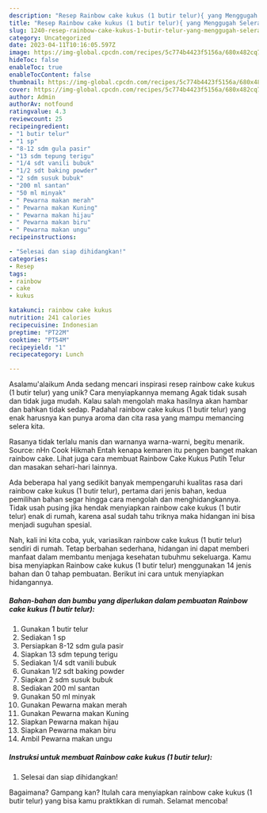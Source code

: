 ```yaml
---
description: "Resep Rainbow cake kukus (1 butir telur){ yang Menggugah Selera"
title: "Resep Rainbow cake kukus (1 butir telur){ yang Menggugah Selera"
slug: 1240-resep-rainbow-cake-kukus-1-butir-telur-yang-menggugah-selera
category: Uncategorized
date: 2023-04-11T10:16:05.597Z
image: https://img-global.cpcdn.com/recipes/5c774b4423f5156a/680x482cq70/rainbow-cake-kukus-1-butir-telur-foto-resep-utama.jpg
hideToc: false
enableToc: true
enableTocContent: false
thumbnail: https://img-global.cpcdn.com/recipes/5c774b4423f5156a/680x482cq70/rainbow-cake-kukus-1-butir-telur-foto-resep-utama.jpg
cover: https://img-global.cpcdn.com/recipes/5c774b4423f5156a/680x482cq70/rainbow-cake-kukus-1-butir-telur-foto-resep-utama.jpg
author: Admin
authorAv: notfound
ratingvalue: 4.3
reviewcount: 25
recipeingredient:
- "1 butir telur"
- "1 sp"
- "8-12 sdm gula pasir"
- "13 sdm tepung terigu"
- "1/4 sdt vanili bubuk"
- "1/2 sdt baking powder"
- "2 sdm susuk bubuk"
- "200 ml santan"
- "50 ml minyak"
- " Pewarna makan merah"
- " Pewarna makan Kuning"
- " Pewarna makan hijau"
- " Pewarna makan biru"
- " Pewarna makan ungu"
recipeinstructions:

- "Selesai dan siap dihidangkan!"
categories:
- Resep
tags:
- rainbow
- cake
- kukus

katakunci: rainbow cake kukus 
nutrition: 241 calories
recipecuisine: Indonesian
preptime: "PT22M"
cooktime: "PT54M"
recipeyield: "1"
recipecategory: Lunch

---
```



Asalamu'alaikum Anda sedang mencari inspirasi resep rainbow cake kukus (1 butir telur) yang unik? Cara menyiapkannya memang Agak tidak susah dan tidak juga mudah. Kalau salah mengolah maka hasilnya akan hambar dan bahkan tidak sedap. Padahal rainbow cake kukus (1 butir telur) yang enak harusnya kan punya aroma dan cita rasa yang mampu memancing selera kita.


Rasanya tidak terlalu manis dan warnanya warna-warni, begitu menarik. Source: nHn Cook Hikmah Entah kenapa kemaren itu pengen banget makan rainbow cake. Lihat juga cara membuat Rainbow Cake Kukus Putih Telur dan masakan sehari-hari lainnya.

Ada beberapa hal yang sedikit banyak mempengaruhi kualitas rasa dari rainbow cake kukus (1 butir telur), pertama dari jenis bahan, kedua pemilihan bahan segar hingga cara mengolah dan menghidangkannya. Tidak usah pusing jika hendak menyiapkan rainbow cake kukus (1 butir telur) enak di rumah, karena asal sudah tahu triknya maka hidangan ini bisa menjadi suguhan spesial.


Nah, kali ini kita coba, yuk, variasikan rainbow cake kukus (1 butir telur) sendiri di rumah. Tetap berbahan sederhana, hidangan ini dapat memberi manfaat dalam membantu menjaga kesehatan tubuhmu sekeluarga. Kamu bisa menyiapkan Rainbow cake kukus (1 butir telur) menggunakan 14 jenis bahan dan 0 tahap pembuatan. Berikut ini cara untuk menyiapkan hidangannya.

<!--inarticleads1-->

##### Bahan-bahan dan bumbu yang diperlukan dalam pembuatan Rainbow cake kukus (1 butir telur):

1. Gunakan 1 butir telur
1. Sediakan 1 sp
1. Persiapkan 8-12 sdm gula pasir
1. Siapkan 13 sdm tepung terigu
1. Sediakan 1/4 sdt vanili bubuk
1. Gunakan 1/2 sdt baking powder
1. Siapkan 2 sdm susuk bubuk
1. Sediakan 200 ml santan
1. Gunakan 50 ml minyak
1. Gunakan  Pewarna makan merah
1. Gunakan  Pewarna makan Kuning
1. Siapkan  Pewarna makan hijau
1. Siapkan  Pewarna makan biru
1. Ambil  Pewarna makan ungu




<!--inarticleads2-->

##### Instruksi untuk membuat Rainbow cake kukus (1 butir telur):


1. Selesai dan siap dihidangkan!



Bagaimana? Gampang kan? Itulah cara menyiapkan rainbow cake kukus (1 butir telur) yang bisa kamu praktikkan di rumah. Selamat mencoba!
